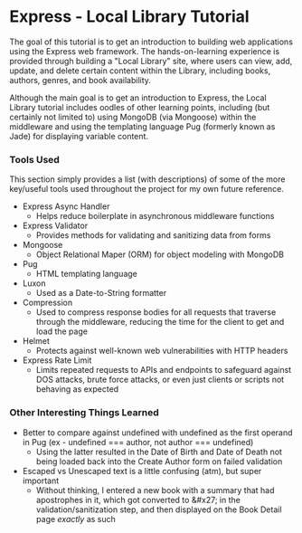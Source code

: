 # Express - Local Library Tutorial
The goal of this tutorial is to get an introduction to building web applications using the Express web framework. The hands-on-learning experience is provided through building a "Local Library" site, where users can view, add, update, and delete certain content within the Library, including books, authors, genres, and book availability.

Although the main goal is to get an introduction to Express, the Local Library tutorial includes oodles of other learning points, including (but certainly not limited to) using MongoDB (via Mongoose) within the middleware and using the templating language Pug (formerly known as Jade) for displaying variable content.

### Tools Used
This section simply provides a list (with descriptions) of some of the more key/useful tools used throughout the project for my own future reference.
- Express Async Handler
  - Helps reduce boilerplate in asynchronous middleware functions
- Express Validator
  - Provides methods for validating and sanitizing data from forms
- Mongoose
  - Object Relational Maper (ORM) for object modeling with MongoDB
- Pug
  - HTML templating language
- Luxon
  - Used as a Date-to-String formatter
- Compression
  - Used to compress response bodies for all requests that traverse through the middleware, reducing the time for the client to get and load the page
- Helmet
  - Protects against well-known web vulnerabilities with HTTP headers
- Express Rate Limit
  - Limits repeated requests to APIs and endpoints to safeguard against DOS attacks, brute force attacks, or even just clients or scripts not behaving as expected

### Other Interesting Things Learned
- Better to compare against undefined with undefined as the first operand in Pug (ex - undefined === author, not author === undefined)
  - Using the latter resulted in the Date of Birth and Date of Death not being loaded back into the Create Author form on failed validation 
- Escaped vs Unescaped text is a little confusing (atm), but super important
  - Without thinking, I entered a new book with a summary that had apostrophes in it, which got converted to \&#x27; in the validation/sanitization step, and then displayed on the Book Detail page <em>exactly</em> as such